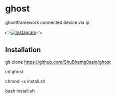 # ghost
ghostframework connected device via ip

👉[![Instagram](https://img.shields.io/badge/INSTAGRAM-FOLLOW-red?style=for-the-badge&logo=instagram)](https://www.instagram.com/shubham_g0sain)👈

## Installation
git clone https://github.com/ShuBhamg0sain/ghost

cd ghost

chmod +x install.sh

bash install.sh
